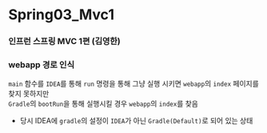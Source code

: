 # Spring03_Mvc1
### 인프런 스프링 MVC 1편 (김영한)

### webapp 경로 인식
`main` 함수를 `IDEA`를 통해 `run` 명령을 통해 그냥 실행 시키면 `webapp`의 `index` 페이지를 찾지 못하지만  
`Gradle`의 `bootRun`을 통해 실행시킬 경우 `webapp`의 `index`를 찾음
* 당시 IDEA에 `gradle`의 설정이 `IDEA`가 아닌 `Gradle(Default)`로 되어 있는 상태
